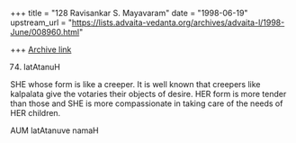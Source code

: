 +++
title = "128 Ravisankar S. Mayavaram"
date = "1998-06-19"
upstream_url = "https://lists.advaita-vedanta.org/archives/advaita-l/1998-June/008960.html"

+++
[Archive link](https://lists.advaita-vedanta.org/archives/advaita-l/1998-June/008960.html)

74. latAtanuH

SHE whose form is like a creeper.  It is well known that creepers like
kalpalata give the votaries their objects of desire. HER form is more
tender than those  and SHE is more compassionate in taking care of the
needs of HER children.

AUM latAtanuve namaH

